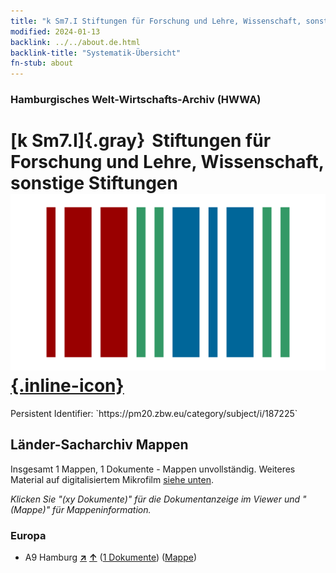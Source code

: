 ```yaml
---
title: "k Sm7.I Stiftungen für Forschung und Lehre, Wissenschaft, sonstige Stiftungen"
modified: 2024-01-13
backlink: ../../about.de.html
backlink-title: "Systematik-Übersicht"
fn-stub: about
---
```


### Hamburgisches Welt-Wirtschafts-Archiv (HWWA)

# [k Sm7.I]{.gray}&#8201; Stiftungen für Forschung und Lehre, Wissenschaft, sonstige Stiftungen &#160; [![Wikidata](/images/Wikidata-logo.svg "Wikidata"){.inline-icon}](http://www.wikidata.org/entity/Q104700156)

<div class="hint">Persistent Identifier: `https://pm20.zbw.eu/category/subject/i/187225`</div>







## Länder-Sacharchiv Mappen






Insgesamt 1 Mappen, 1 Dokumente - Mappen unvollständig. Weiteres Material auf digitalisiertem Mikrofilm [siehe unten](#filmsections).

_Klicken Sie "(xy Dokumente)" für die Dokumentanzeige im Viewer und "(Mappe)" für Mappeninformation._




### Europa

- A9 Hamburg [**&nearr;**](../../../geo/i/140905/about.de.html "Hamburg (alle Mappen)") [**&uarr;**](../../../geo/about.de.html#A9 "Ländersystematik") (<a href="https://pm20.zbw.eu/iiifview/folder/sh/140905,187225" title="über: Hamburg : Stiftungen für Forschung und Lehre, Wissenschaft, sonstige Stiftungen" target="_blank">1 Dokumente</a>) ([Mappe](../../../../folder/sh/1409xx/140905/1872xx/187225/about.de.html))



<a id="filmsections" />













